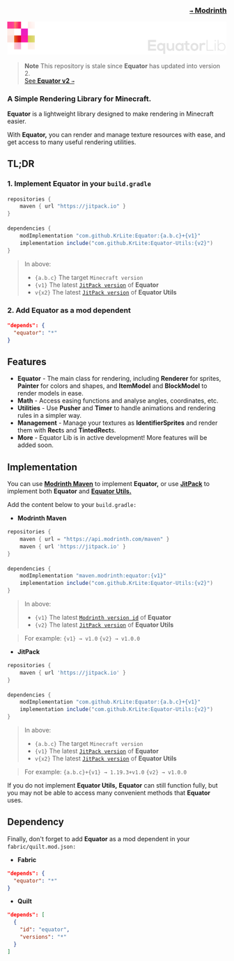 ### <p align=right>[`→` Modrinth](https://modrinth.com/mod/equator)</p>

![Banner](artwork/banner.png)

> **Note**
> This repository is stale since **Equator** has updated into version 2.  
> [See **Equator v2** `→`](https://github.com/KrLite/Equator-v2)

### A Simple Rendering Library for Minecraft.

**Equator** is a lightweight library designed to make rendering in Minecraft easier.

With **Equator,** you can render and manage texture resources with ease, and get access to many useful rendering utilities.

## TL;DR

### 1. Implement Equator in your `build.gradle`

```groovy
repositories {
    maven { url "https://jitpack.io" }
}

dependencies {
    modImplementation "com.github.KrLite:Equator:{a.b.c}+{v1}"
    implementation include("com.github.KrLite:Equator-Utils:{v2}")
}
```

> In above:
>
> - `{a.b.c}` The target `Minecraft version`
> - `{v1}` The latest [`JitPack version`](https://jitpack.io/#KrLite/Equator) of **Equator**
> - `v{x2}` The latest [`JitPack version`](https://jitpack.io/#KrLite/Equator-Utils) of **Equator Utils**

### 2. Add Equator as a mod dependent

```json
"depends": {
  "equator": "*"
}
```

## Features

- **Equator** - The main class for rendering, including **Renderer** for sprites, **Painter** for colors and shapes, and **ItemModel** and **BlockModel** to render models in ease.
- **Math** - Access easing functions and analyse angles, coordinates, etc.
- **Utilities** - Use **Pusher** and **Timer** to handle animations and rendering rules in a simpler way.
- **Management** - Manage your textures as **IdentifierSprites** and render them with **Rect**s and **TintedRect**s.
- **More** - Equator Lib is in active development! More features will be added soon.

## Implementation

You can use **[Modrinth Maven](https://docs.modrinth.com/docs/tutorials/maven/)** to implement **Equator,** or use **[JitPack](https://jitpack.io/#KrLite/Equator)** to implement both **Equator** and **[Equator Utils.](https://github.com/KrLite/Equator-Utils)**

Add the content below to your `build.gradle:`

- **Modrinth Maven**

```groovy
repositories {
    maven { url = "https://api.modrinth.com/maven" }
    maven { url 'https://jitpack.io' }
}

dependencies {
    modImplementation "maven.modrinth:equator:{v1}"
    implementation include("com.github.KrLite:Equator-Utils:{v2}")
}
```

> In above:
>
> - `{v1}` The latest [`Modrinth version id`](https://modrinth.com/mod/equator/versions) of **Equator**
> - `{v2}` The latest [`JitPack version`](https://jitpack.io/#KrLite/Equator-Utils) of **Equator Utils**

> For example: `{v1} → v1.0` `{v2} → v1.0.0`

- **JitPack**

```groovy
repositories {
    maven { url 'https://jitpack.io' }
}

dependencies {
    modImplementation "com.github.KrLite:Equator:{a.b.c}+{v1}"
    implementation include("com.github.KrLite:Equator-Utils:{v2}")
}
```

> In above:
> 
> - `{a.b.c}` The target `Minecraft version`
> - `{v1}` The latest [`JitPack version`](https://jitpack.io/#KrLite/Equator) of **Equator**
> - `v{x2}` The latest [`JitPack version`](https://jitpack.io/#KrLite/Equator-Utils) of **Equator Utils**

> For example: `{a.b.c}+{v1} → 1.19.3+v1.0` `{v2} → v1.0.0`

If you do not implement **Equator Utils,** **Equator** can still function fully, but you may not be able to access many convenient methods that **Equator** uses.

## Dependency

Finally, don't forget to add **Equator** as a mod dependent in your `fabric/quilt.mod.json:`

- **Fabric**

```json
"depends": {
  "equator": "*"
}
```

- **Quilt**

```json
"depends": [
  {
    "id": "equator",
    "versions": "*"
  }
]
```
